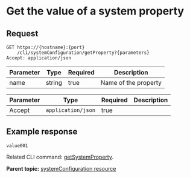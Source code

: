 # Get the value of a system property

## Request

```
GET https://{hostname}:{port}
    /cli/systemConfiguration/getProperty?{parameters}
Accept: application/json

```

|Parameter|Type|Required|Description|
|---------|----|--------|-----------|
|name|string|true|Name of the property|

|Parameter|Type|Required|Description|
|---------|----|--------|-----------|
|Accept|`application/json`|true| |

## Example response

```
value001
```

Related CLI command: [getSystemProperty](udclient_getsystemproperty.md).

**Parent topic:** [systemConfiguration resource](../../com.udeploy.api.doc/topics/rest_cli_systemconfiguration.md)

